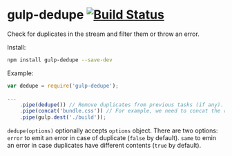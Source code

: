 # gulp-dedupe [![Build Status](https://travis-ci.org/hoho/gulp-dedupe.svg?branch=master)](https://travis-ci.org/hoho/gulp-dedupe)

Check for duplicates in the stream and filter them or throw an error.


Install:

```sh
npm install gulp-dedupe --save-dev
```


Example:

```js
var dedupe = require('gulp-dedupe');

...
    .pipe(dedupe()) // Remove duplicates from previous tasks (if any).
    .pipe(concat('bundle.css')) // For example, we need to concat the result without duplicates.
    .pipe(gulp.dest('./build'));
```

`dedupe(options)` optionally accepts `options` object. There are two options:
`error` to emit an error in case of duplicate (`false` by default).
`same` to emin an error in case duplicates have different contents (`true` by default).
